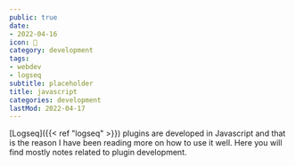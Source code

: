 ```yaml
---
public: true
date:
- 2022-04-16
icon: 📝
category: development
tags:
- webdev
- logseq
subtitle: placeholder
title: javascript
categories: development
lastMod: 2022-04-17
---
```

[Logseq]({{< ref "logseq" >}}) plugins are developed in Javascript and that is the reason I have been reading more on how to use it well. Here you will find mostly notes related to plugin development.


